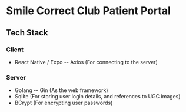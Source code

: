 # Smile Correct Club Patient Portal

## Tech Stack
### Client
- React Native / Expo
-- Axios (For connecting to the server)

### Server
- Golang
-- Gin (As the web framework)
- Sqlite (For storing user login details, and references to UGC images)
- BCrypt (For encrypting user passwords)
